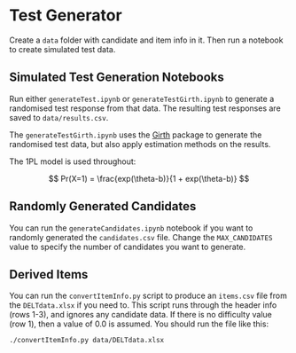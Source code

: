 # Test Generator

Create a `data` folder with candidate and item info in it. Then run a notebook to create simulated test data.

## Simulated Test Generation Notebooks

Run either `generateTest.ipynb` or `generateTestGirth.ipynb` to generate a randomised test response from that data. The resulting test responses are saved to `data/results.csv`.

The `generateTestGirth.ipynb` uses the [Girth](https://eribean.github.io/girth/) package to generate the randomised test data, but also apply estimation methods on the results.

The 1PL model is used throughout:

$$
Pr(X=1) = \frac{exp(\theta-b)}{1 + exp(\theta-b)}
$$

## Randomly Generated Candidates

You can run the `generateCandidates.ipynb` notebook if you want to randomly generated the `candidates.csv` file. Change the `MAX_CANDIDATES` value to specify the number of candidates you want to generate.

## Derived Items

You can run the `convertItemInfo.py` script to produce an `items.csv` file from the `DELTdata.xlsx` if you need to. This script runs through the header info (rows 1-3), and ignores any candidate data. If there is no difficulty value (row 1), then a value of 0.0 is assumed. You should run the file like this:

```bash
./convertItemInfo.py data/DELTdata.xlsx
```
